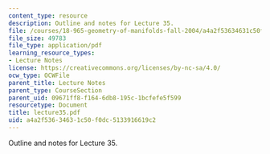 ```yaml
---
content_type: resource
description: Outline and notes for Lecture 35.
file: /courses/18-965-geometry-of-manifolds-fall-2004/a4a2f53634631c50f0dc5133916619c2_lecture35.pdf
file_size: 49783
file_type: application/pdf
learning_resource_types:
- Lecture Notes
license: https://creativecommons.org/licenses/by-nc-sa/4.0/
ocw_type: OCWFile
parent_title: Lecture Notes
parent_type: CourseSection
parent_uid: 09671ff8-f164-6db8-195c-1bcfefe5f599
resourcetype: Document
title: lecture35.pdf
uid: a4a2f536-3463-1c50-f0dc-5133916619c2
---
```

Outline and notes for Lecture 35.